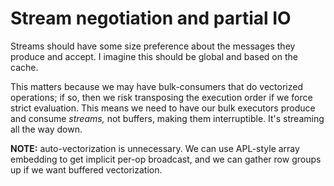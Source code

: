 # Stream negotiation and partial IO
Streams should have some size preference about the messages they produce and accept. I imagine this should be global and based on the cache.

This matters because we may have bulk-consumers that do vectorized operations; if so, then we risk transposing the execution order if we force strict evaluation. This means we need to have our bulk executors produce and consume _streams,_ not buffers, making them interruptible. It's streaming all the way down.

**NOTE:** auto-vectorization is unnecessary. We can use APL-style array embedding to get implicit per-op broadcast, and we can gather row groups up if we want buffered vectorization.
